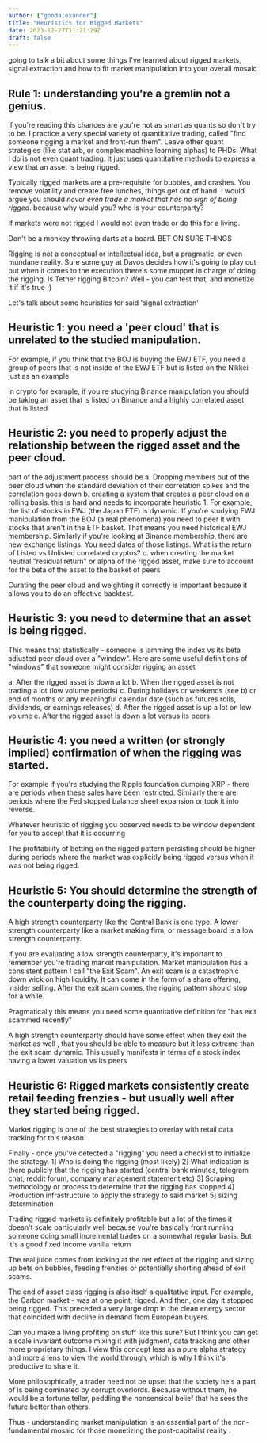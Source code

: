 ```yaml
---
author: ["goodalexander"]
title: "Heuristics for Rigged Markets"
date: 2023-12-27T11:21:29Z
draft: false
---
```

going to talk a bit about some things I've learned about rigged markets, signal extraction and how to fit market manipulation into your overall mosaic 

## Rule 1: understanding you're a gremlin not a genius.

if you're reading this chances are you're not as smart as quants so don't try to be. I practice a very special variety of quantitative trading, called "find someone rigging a market and front-run them". Leave other quant strategies (like stat arb, or complex machine learning alphas) to PHDs. What I do is not even quant trading. It just uses quantitative methods to express a view that an asset is being rigged.

Typically rigged markets are a pre-requisite for bubbles, and crashes. You remove volatility and create free lunches, things get out of hand. I would argue you should *never even trade a market that has no sign of being rigged*. because why would you? who is your counterparty?  

If markets were not rigged I would not even trade or do this for a living. 

Don't be a monkey throwing darts at a board. BET ON SURE THINGS

Rigging is not a conceptual or intellectual idea, but  a pragmatic, or even mundane reality. Sure some guy at Davos decides how it's going to play out but when it comes to the execution there's some muppet in charge of doing the rigging. Is Tether rigging Bitcoin? Well - you can test that, and monetize it if it's true ;)

Let's talk about some heuristics for said 'signal extraction'

## Heuristic 1: you need a 'peer cloud' that is unrelated to the studied manipulation. 
For example, if you think that the BOJ is buying the EWJ ETF, you need a group of peers that is not inside of the EWJ ETF but is listed on the Nikkei - just as an example

in crypto for example, if you're studying Binance manipulation you should be taking an asset that is listed on Binance and a highly correlated asset that is listed

## Heuristic 2: you need to properly  adjust the relationship between the rigged asset and the peer cloud. 
part of the  adjustment process should be 
a. Dropping members out of the peer cloud when the standard deviation of their correlation spikes and the correlation goes down 
b. creating a system that creates a peer cloud on a rolling basis. this is hard and needs to incorporate heuristic 1. For example, the list of stocks in EWJ (the Japan ETF) is dynamic. If you're studying EWJ manipulation from the BOJ (a real phenomena) you need to peer it with stocks that aren't in the ETF basket. That means you need historical EWJ membership. Similarly if you're looking at Binance membership, there are new exchange listings. You need dates of those listings. What is the return of Listed vs Unlisted correlated cryptos?
c. when creating the market neutral "residual return" or alpha of the rigged asset, make sure to account for the beta of the asset to the basket of peers

Curating the peer cloud and weighting it correctly is important because it allows you to do an effective backtest. 

## Heuristic 3: you need to determine that an asset is being rigged. 

This means that statistically - someone is jamming the index vs its beta adjusted peer cloud over a "window". Here are some useful definitions of "windows" that someone might consider rigging an asset

a. After the rigged asset is down a lot
b. When the rigged asset is not trading a lot (low volume periods)
c. During holidays or weekends (see b) or end of months or any meaningful calendar date (such as futures rolls, dividends, or earnings releases) 
d. After the rigged asset is up a lot on low volume 
e. After the rigged asset is down a lot versus its peers 

## Heuristic 4: you need a written (or strongly implied) confirmation of when the rigging was started. 

For example if you're studying the Ripple foundation dumping XRP - there are periods when these sales have been restricted. Similarly there are periods where the Fed stopped balance sheet expansion or took it into reverse. 

Whatever heuristic of rigging you observed needs to be window dependent for you to accept that it is occurring 

The profitability of betting on the rigged pattern persisting should be higher during periods where the market was explicitly being rigged versus when it was not being rigged.

## Heuristic 5: You should determine the strength of the counterparty doing the rigging. 

A high strength counterparty like the Central Bank is one type. A lower strength counterparty like a market making firm, or message board is a low strength counterparty.

If you are evaluating a low strength counterparty, it's important to remember you're trading market manipulation. Market manipulation has a consistent pattern I call "the Exit Scam". An exit scam is a catastrophic down wick on high liquidity. It can come in the form of a share offering, insider selling. After the exit scam comes, the rigging pattern should stop for a while. 

Pragmatically this means you need some quantitative definition for "has exit scammed recently"

A high strength counterparty should have some effect when they exit the market as well , that you should be able to measure but it less extreme than the exit scam dynamic. This usually manifests in terms of a stock index having a lower valuation vs its peers

## Heuristic 6: Rigged markets consistently create retail feeding frenzies - but usually well after they started being rigged.

Market rigging is one of the best strategies to overlay with retail data tracking for this reason. 

Finally - once you've detected a "rigging" you need a checklist to initialize the strategy.
1] Who is doing the rigging (most likely)
2] What indication is there publicly that the rigging has started (central bank minutes, telegram chat, reddit forum, company management statement etc)
3] Scraping methodology or process to determine that the rigging has stopped
4] Production infrastructure to apply the strategy to said market 
5] sizing determination 

Trading rigged markets is definitely profitable but a lot of the times it doesn't scale particularly well because you're basically front running someone doing small incremental trades on a somewhat regular basis. But it's a good fixed income vanilla return

The real juice comes from looking at the net effect of the rigging and sizing up bets on bubbles, feeding frenzies or potentially shorting ahead of exit scams. 

The end of asset class rigging is also itself a qualitative input. For example, the Carbon market - was at one point, rigged. And then, one day it stopped being rigged. This preceded a very large drop in the clean energy sector that coincided with decline in demand from European buyers.

Can you make a living profiting on stuff like this sure? But I think you can get a scale invariant outcome mixing it with judgment, data tracking and other more proprietary things. I view this concept less as a pure alpha strategy and more a lens to view the world through, which is why I think it's productive to share it.

More philosophically, a trader need not be upset that the society he's a part of is being dominated by corrupt overlords. Because without them, he would be a fortune teller, peddling the nonsensical belief that he sees the future better than others. 

Thus - understanding market manipulation is an essential part of the non-fundamental mosaic for those monetizing the post-capitalist reality .
